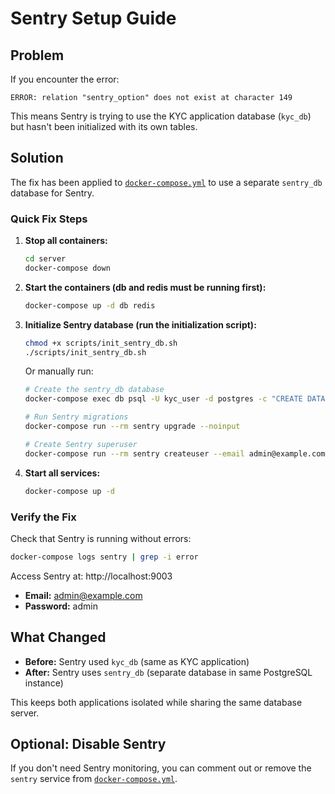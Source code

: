 # Sentry Setup Guide

## Problem

If you encounter the error:
```
ERROR: relation "sentry_option" does not exist at character 149
```

This means Sentry is trying to use the KYC application database (`kyc_db`) but hasn't been initialized with its own tables.

## Solution

The fix has been applied to [`docker-compose.yml`](docker-compose.yml:131) to use a separate `sentry_db` database for Sentry.

### Quick Fix Steps

1. **Stop all containers:**
   ```bash
   cd server
   docker-compose down
   ```

2. **Start the containers (db and redis must be running first):**
   ```bash
   docker-compose up -d db redis
   ```

3. **Initialize Sentry database (run the initialization script):**
   ```bash
   chmod +x scripts/init_sentry_db.sh
   ./scripts/init_sentry_db.sh
   ```

   Or manually run:
   ```bash
   # Create the sentry_db database
   docker-compose exec db psql -U kyc_user -d postgres -c "CREATE DATABASE sentry_db;"
   
   # Run Sentry migrations
   docker-compose run --rm sentry upgrade --noinput
   
   # Create Sentry superuser
   docker-compose run --rm sentry createuser --email admin@example.com --password admin --superuser
   ```

4. **Start all services:**
   ```bash
   docker-compose up -d
   ```

### Verify the Fix

Check that Sentry is running without errors:
```bash
docker-compose logs sentry | grep -i error
```

Access Sentry at: http://localhost:9003
- **Email:** admin@example.com
- **Password:** admin

## What Changed

- **Before:** Sentry used `kyc_db` (same as KYC application)
- **After:** Sentry uses `sentry_db` (separate database in same PostgreSQL instance)

This keeps both applications isolated while sharing the same database server.

## Optional: Disable Sentry

If you don't need Sentry monitoring, you can comment out or remove the `sentry` service from [`docker-compose.yml`](docker-compose.yml:123).